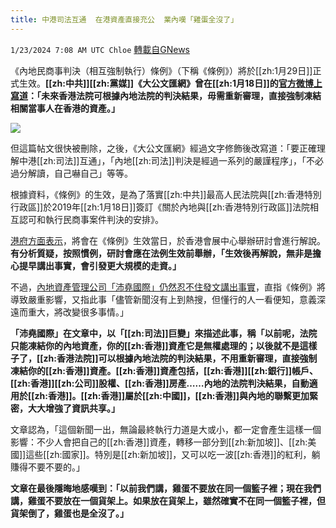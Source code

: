 ```yaml
---
title: 中港司法互通  在港資產直接充公  業內嘆「雞蛋全沒了」
---
```

`1/23/2024 7:08 AM UTC Chloe` [轉載自GNews](https://gnews.org/articles/2244697)



  
《內地民商事判決（相互強制執行）條例》（下稱《條例》）將於[[zh:1月29日]]正式生效。**[[zh:中共]][[zh:黨媒]]《大公文匯網》曾在[[zh:1月18日]]的**[**官方微博上寫道**](https://businessfocus.io/article/239640/%E5%BB%A2%E5%A2%9F-%E8%82%A1%E5%B8%82%E5%A4%A7%E8%B7%8C-%E8%B5%B0%E8%B3%87)**：「未來香港法院可根據內地法院的判決結果，毋需重新審理，直接強制凍結相關當事人在香港的資產。」**

![](ipfs://QmP2zrfzAQ4yo2PF5bBo3RyQgoqmcgZDD6ghSxKSPzb1Ci?.png)


但這篇帖文很快被刪除，之後，《大公文匯網》經過文字修飾後改寫道：「要正確理解中港[[zh:司法]]互通」，「內地[[zh:司法]]判決是經過一系列的嚴謹程序」，「不必過分解讀，自己嚇自己」等等。

  

根據資料，《條例》的生效，是為了落實[[zh:中共]]最高人民法院與[[zh:香港特別行政區]]於2019年[[zh:1月18日]]簽訂《關於內地與[[zh:香港特別行政區]]法院相互認可和執行民商事案件判決的安排》。

  

[港府方面表示](https://www.tkww.hk/a/202401/18/AP65a86174e4b05c88581dec8f.html)，將會在《條例》生效當日，於香港會展中心舉辦研討會進行解說。**有分析質疑，按照慣例，研討會應在法例生效前舉辦，「生效後再解說，無非是擔心提早講出事實，會引發更大規模的走資。」**

不過，[內地資產管理公司「沛堯國際」仍然忍不住發文講出事實](https://zhuanlan.zhihu.com/p/667409390)，直指《條例》將導致嚴重影響，又指此事「儘管新聞沒有上到熱搜，但懂行的人一看便知，意義深遠而重大，將改變很多事情。」

**「沛堯國際」在文章中，以「[[zh:司法]]巨變」來描述此事，稱「以前呢，法院只能凍結你的內地資產，你的[[zh:香港]]資產它是無權處理的；以後就不是這樣子了，[[zh:香港法院]]可以根據內地法院的判決結果，不用重新審理，直接強制凍結你的[[zh:香港]]資產。[[zh:香港]]資產包括，[[zh:香港]][[zh:銀行]]帳戶、[[zh:香港]][[zh:公司]]股權、[[zh:香港]]房產……內地的法院判決結果，自動適用於[[zh:香港]]。[[zh:香港]]屬於[[zh:中國]]，[[zh:香港]]與內地的聯繫更加緊密，大大增強了資訊共享。」**

文章認為，「這個新聞一出，無論最終執行力道是大或小，都一定會產生這樣一個影響：不少人會把自己的[[zh:香港]]資產，轉移一部分到[[zh:新加坡]]、[[zh:美國]]這些[[zh:國家]]。特別是[[zh:新加坡]]，又可以吃一波[[zh:香港]]的紅利，躺賺得不要不要的。」

**文章在最後隱晦地感嘆到：「以前我們講，雞蛋不要放在同一個籃子裡；現在我們講，雞蛋不要放在一個貨架上。如果放在貨架上，雖然確實不在同一個籃子裡，但貨架倒了，雞蛋也是全沒了。」**




